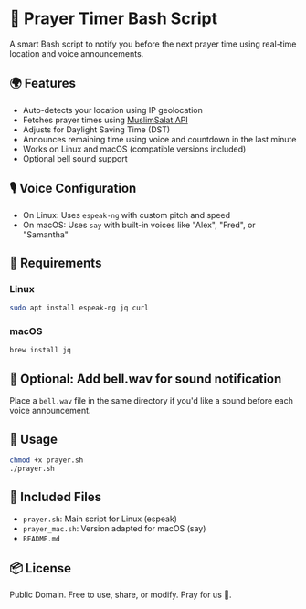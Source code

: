 
# 🕌 Prayer Timer Bash Script

A smart Bash script to notify you before the next prayer time using real-time location and voice announcements.

## 🌍 Features

- Auto-detects your location using IP geolocation
- Fetches prayer times using [MuslimSalat API](https://muslimsalat.com/)
- Adjusts for Daylight Saving Time (DST)
- Announces remaining time using voice and countdown in the last minute
- Works on Linux and macOS (compatible versions included)
- Optional bell sound support

## 🎙️ Voice Configuration

- On Linux: Uses `espeak-ng` with custom pitch and speed
- On macOS: Uses `say` with built-in voices like "Alex", "Fred", or "Samantha"

## 🔧 Requirements

### Linux

```bash
sudo apt install espeak-ng jq curl
```

### macOS

```bash
brew install jq
```

## 🔔 Optional: Add bell.wav for sound notification

Place a `bell.wav` file in the same directory if you'd like a sound before each voice announcement.

## 🚀 Usage

```bash
chmod +x prayer.sh
./prayer.sh
```

## 📁 Included Files

- `prayer.sh`: Main script for Linux (espeak)
- `prayer_mac.sh`: Version adapted for macOS (say)
- `README.md`

## 📦 License

Public Domain. Free to use, share, or modify. Pray for us 🤲.
